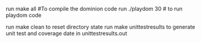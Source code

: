 run make all #To compile the dominion code
run ./playdom 30 # to run playdom code


run make clean to reset directory state
run make unittestresults to generate unit test and coverage date in unittestresults.out
